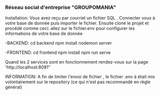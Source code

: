 ### Réseau social d'entreprise "GROUPOMANIA"

Installation:
Vous avez reçu par courriel un fichier SQL . Connecter vous à votre base de donnée puis importer le fichier.
 Ensuite cloné le projet  et procédé comme ceci:
allez sur le fichier.env pour configurer les informations de votre  base de donnée

-BACKEND:
cd backend
npm install 
nodemon server

-FRONTEND:
cd frontend
npm install
npm run serve

Quand les 2 services sont en fonctionnement rendez-vous sur la page 'http://localhost:8081"

INFORMATION:
A fin de limiter  l'envoi de fichier , le fichier .env à était mis volontairement sur le repository (ce qui n'est pas recommandé en règle général)
